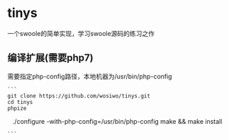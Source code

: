 # tinys
一个swoole的简单实现，学习swoole源码的练习之作


## 编译扩展(需要php7)

需要指定php-config路径，本地机器为/usr/bin/php-config

    ```
    git clone https://github.com/wosiwo/tinys.git
    cd tinys
    phpize
    ./configure -with-php-config=/usr/bin/php-config
    make && make install
    
    ```

